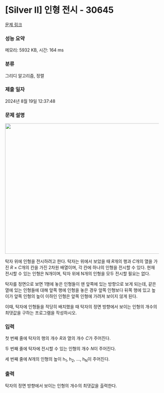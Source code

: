 # [Silver II] 인형 전시 - 30645 

[문제 링크](https://www.acmicpc.net/problem/30645) 

### 성능 요약

메모리: 5932 KB, 시간: 164 ms

### 분류

그리디 알고리즘, 정렬

### 제출 일자

2024년 8월 19일 12:37:48

### 문제 설명

<p style="text-align: center;"><img alt="" height="426" src="https://u.acmicpc.net/bf22dde9-1535-469c-876f-f37469872f9f/%EC%8A%A4%ED%81%AC%EB%A6%B0%EC%83%B7%202023-10-15%20154438.png" width="568"></p>

<p>탁자 위에 인형을 전시하려고 한다. 탁자는 위에서 보았을 때 <em>R</em>개의 행과 <em>C</em>개의 열을 가진 <em>R</em> ×<em> C</em>개의 칸을 가진 2차원 배열이며, 각 칸에 하나의 인형을 전시할 수 있다. 현재 전시할 수 있는 인형은 N개이며, 탁자 위에 N개의 인형을 모두 전시할 필요는 없다.</p>

<p>탁자를 정면으로 보면 1행에 놓은 인형들이 맨 앞쪽에 있는 방향으로 보게 되는데, 같은 열에 있는 인형들에 대해 앞쪽 행에 인형을 놓은 경우 앞쪽 인형보다 뒤쪽 행에 있고 높이가 앞쪽 인형의 높이 이하인 인형은 앞쪽 인형에 가려져 보이지 않게 된다.</p>

<p>이때, 탁자에 인형들을 적당히 배치했을 때 탁자의 정면 방향에서 보이는 인형의 개수의 최댓값을 구하는 프로그램을 작성하시오.</p>

### 입력 

 <p>첫 번째 줄에 탁자의 행의 개수 <em>R</em>과 열의 개수 <em>C</em>가 주어진다.</p>

<p>두 번째 줄에 탁자에 전시할 수 있는 인형의 개수 <em>N</em>이 주어진다.</p>

<p>세 번째 줄에 <em>N</em>개의 인형의 높이 h<sub>1</sub>, h<sub>2</sub>, …, h<sub>N</sub>이 주어진다.</p>

### 출력 

 <p>탁자의 정면 방향에서 보이는 인형의 개수의 최댓값을 출력한다.</p>


